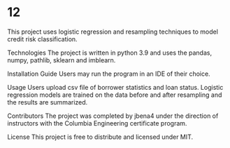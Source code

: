 # 12
This project uses logistic regression and resampling techniques to model credit risk classification.

Technologies The project is written in python 3.9 and uses the pandas, numpy, pathlib, sklearn and imblearn.

Installation Guide Users may run the program in an IDE of their choice.

Usage Users upload csv file of borrower statistics and loan status. Logistic regression models are trained on the data before and after resampling and the results are summarized.

Contributors The project was completed by jbena4 under the direction of instructors with the Columbia Engineering certificate program.

License This project is free to distribute and licensed under MIT.
